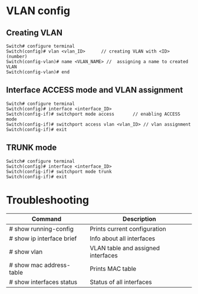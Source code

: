 # VLAN config
## Creating VLAN
```
Switch# configure terminal  
Switch(config)# vlan <vlan_ID>		// creating VLAN with <ID> (number)  
Switch(config-vlan)# name <VLAN_NAME> //  assigning a name to created VLAN
Switch(config-vlan)# end
```

## Interface ACCESS mode and VLAN assignment
```
Switch# configure terminal  
Switch(config)# interface <interface_ID>  
Switch(config-if)# switchport mode access  		// enabling ACCESS mode
Switch(config-if)# switchport access vlan <vlan_ID>	// vlan assignment 
Switch(config-if)# exit
```

## TRUNK mode
```
Switch# configure terminal  
Switch(config)# interface <interface_ID>  
Switch(config-if)# switchport mode trunk  
Switch(config-if)# exit
```


# Troubleshooting
| Command | Description |
| ---------- | ----------- |
| # show running-config | Prints current configuration |
| # show ip interface brief | Info about all interfaces |
| # show vlan | VLAN table and assigned interfaces |
| # show mac address-table | Prints MAC table |
| # show interfaces status | Status of all interfaces |